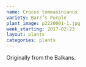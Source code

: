 ```yaml
---
name: Crocus tommasinianus
variety: Barr’s Purple
plant_image: p2220001-1.jpg
week_starting: 2017-02-23
layout: plants 
categories: plants 
---
```

Originally from the Balkans.